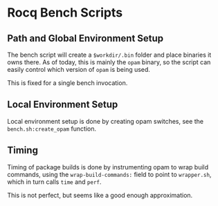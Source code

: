 # Rocq Bench Scripts

## Path and Global Environment Setup

The bench script will create a `$workdir/.bin` folder and place
binaries it owns there. As of today, this is mainly the `opam` binary,
so the script can easily control which version of `opam` is being used.

This is fixed for a single bench invocation.

## Local Environment Setup

Local environment setup is done by creating opam switches, see the
`bench.sh:create_opam` function.

## Timing

Timing of package builds is done by instrumenting opam to wrap build
commands, using the `wrap-build-commands:` field to point to
`wrapper.sh`, which in turn calls `time` and `perf`.

This is not perfect, but seems like a good enough approximation.
